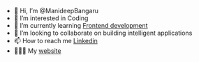 - 👋 Hi, I’m @ManideepBangaru
- 👀 I’m interested in Coding
- 🌱 I’m currently learning <a href="https://github.com/ManideepBangaru/LearningHTML"> Frontend development </a>
- 💞️ I’m looking to collaborate on building intelligent applications
- 📫 How to reach me <a href="https://www.linkedin.com/in/manideepbangaru/"> Linkedin </a>
- 👨🏻‍💻 My <a href="https://www.rapidaccelerate.com" target="_blank"> website </a>
<!---
ManideepBangaru/ManideepBangaru is a ✨ special ✨ repository because its `README.md` (this file) appears on your GitHub profile.
You can click the Preview link to take a look at your changes.
--->
